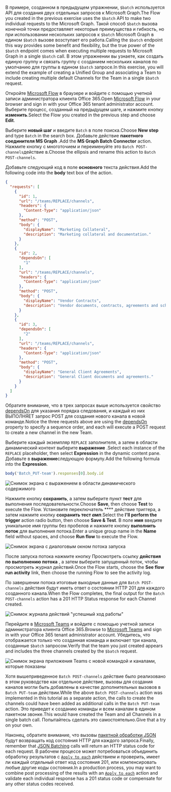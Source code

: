 <!-- markdownlint-disable MD002 MD041 -->

<span data-ttu-id="59b11-101">В примере, созданном в предыдущем упражнении, `$batch` используется API для создания двух отдельных запросов к Microsoft Graph.</span><span class="sxs-lookup"><span data-stu-id="59b11-101">The Flow you created in the previous exercise uses the `$batch` API to make two individual requests to the Microsoft Graph.</span></span> <span data-ttu-id="59b11-102">Такой способ `$batch` вызова конечной точки предоставляет некоторые преимущества и гибкость, но при использовании нескольких запросов к `$batch` Microsoft Graph в едином `$batch` вызове возступает его работа.</span><span class="sxs-lookup"><span data-stu-id="59b11-102">Calling the `$batch` endpoint this way provides some benefit and flexibility, but the true power of the `$batch` endpoint comes when executing multiple requests to Microsoft Graph in a single `$batch` call.</span></span> <span data-ttu-id="59b11-103">В этом упражнении вы узнаете, как создать единую группу и связать группу с созданием нескольких каналов по умолчанию для группы в едином `$batch` запросе.</span><span class="sxs-lookup"><span data-stu-id="59b11-103">In this exercise, you will extend the example of creating a Unified Group and associating a Team to include creating multiple default Channels for the Team in a single `$batch` request.</span></span>

<span data-ttu-id="59b11-104">Откройте [Microsoft Flow](https://flow.microsoft.com) в браузере и войдите с помощью учетной записи администратора клиента Office 365.</span><span class="sxs-lookup"><span data-stu-id="59b11-104">Open [Microsoft Flow](https://flow.microsoft.com) in your browser and sign in with your Office 365 tenant administrator account.</span></span> <span data-ttu-id="59b11-105">Выберите процесс, созданный на предыдущем шаге, и нажмите кнопку **изменить**.</span><span class="sxs-lookup"><span data-stu-id="59b11-105">Select the Flow you created in the previous step and choose **Edit**.</span></span>

<span data-ttu-id="59b11-106">Выберите **новый шаг** и введите `Batch` в поле поиска.</span><span class="sxs-lookup"><span data-stu-id="59b11-106">Choose **New step** and type `Batch` in the search box.</span></span> <span data-ttu-id="59b11-107">Добавьте действие **пакетного соединителя MS Graph** .</span><span class="sxs-lookup"><span data-stu-id="59b11-107">Add the **MS Graph Batch Connector** action.</span></span> <span data-ttu-id="59b11-108">Нажмите кнопку с многоточием и переименуйте это `Batch POST-channels`действие в.</span><span class="sxs-lookup"><span data-stu-id="59b11-108">Choose the ellipsis and rename this action to `Batch POST-channels`.</span></span>

<span data-ttu-id="59b11-109">Добавьте следующий код в поле **основного** текста действия.</span><span class="sxs-lookup"><span data-stu-id="59b11-109">Add the following code into the **body** text box of the action.</span></span>

```json
{
  "requests": [
    {
      "id": 1,
      "url": "/teams/REPLACE/channels",
      "headers": {
        "Content-Type": "application/json"
      },
      "method": "POST",
      "body": {
        "displayName": "Marketing Collateral",
        "description": "Marketing collateral and documentation."
      }
    },
    {
      "id": 2,
      "dependsOn": [
        "1"
      ],
      "url": "/teams/REPLACE/channels",
      "headers": {
        "Content-Type": "application/json"
      },
      "method": "POST",
      "body": {
        "displayName": "Vendor Contracts",
        "description": "Vendor documents, contracts, agreements and schedules."
      }
    },
    {
      "id": 3,
      "dependsOn": [
        "2"
      ],
      "url": "/teams/REPLACE/channels",
      "headers": {
        "Content-Type": "application/json"
      },
      "method": "POST",
      "body": {
        "displayName": "General Client Agreements",
        "description": "General Client documents and agreements."
      }
    }
  ]
}
```

<span data-ttu-id="59b11-110">Обратите внимание, что в трех запросах выше используется свойство [dependsOn](https://docs.microsoft.com/graph/json-batching#sequencing-requests-with-the-dependson-property) для указания порядка следования, и каждый из них ВЫПОЛНЯЕТ запрос POST для создания нового канала в новой команде.</span><span class="sxs-lookup"><span data-stu-id="59b11-110">Notice the three requests above are using the [dependsOn](https://docs.microsoft.com/graph/json-batching#sequencing-requests-with-the-dependson-property) property to specify a sequence order, and each will execute a POST request to create a new channel in the new Team.</span></span>

<span data-ttu-id="59b11-111">Выберите каждый экземпляр `REPLACE` заполнителя, а затем в области динамический контент выберите **выражение** .</span><span class="sxs-lookup"><span data-stu-id="59b11-111">Select each instance of the `REPLACE` placeholder, then select **Expression** in the dynamic content pane.</span></span> <span data-ttu-id="59b11-112">Добавьте в **выражение**следующую формулу.</span><span class="sxs-lookup"><span data-stu-id="59b11-112">Add the following formula into the **Expression**.</span></span>

```js
body('Batch_PUT-team').responses[0].body.id
```

![Снимок экрана с выражением в области динамического содержимого](./images/flow-channel1.png)

<span data-ttu-id="59b11-114">Нажмите кнопку **сохранить**, а затем выберите пункт **тест** для выполнения последовательности.</span><span class="sxs-lookup"><span data-stu-id="59b11-114">Choose **Save**, then choose **Test** to execute the Flow.</span></span> <span data-ttu-id="59b11-115">Установите переключатель \*\*\*\* действие триггера, а затем нажмите кнопку **сохранить тест _амп_**.</span><span class="sxs-lookup"><span data-stu-id="59b11-115">Select the **I'll perform the trigger** action radio button, then choose **Save & Test**.</span></span> <span data-ttu-id="59b11-116">В поле **имя** введите уникальное имя группы без пробелов и нажмите кнопку **выполнить поток** для выполнения потока.</span><span class="sxs-lookup"><span data-stu-id="59b11-116">Enter a unique group name in the **Name** field without spaces, and choose **Run flow** to execute the Flow.</span></span>

![Снимок экрана с диалоговым окном потока запуска](./images/flow-channel3.png)

<span data-ttu-id="59b11-118">После запуска потока нажмите кнопку Просмотреть ссылку **действия по выполнению потока** , а затем выберите запущенный поток, чтобы просмотреть журнал действий.</span><span class="sxs-lookup"><span data-stu-id="59b11-118">Once the Flow starts, choose the **See flow run activity** link, then choose the running Flow to see the activity log.</span></span>

<span data-ttu-id="59b11-119">По завершении потока итоговые выходные данные для `Batch POST-channels` действия будут иметь ответ о состоянии HTTP 201 для каждого созданного канала.</span><span class="sxs-lookup"><span data-stu-id="59b11-119">When the Flow completes, the final output for the `Batch POST-channels` action has a 201 HTTP Status response for each Channel created.</span></span>

![Снимок журнала действий "успешный ход работы"](./images/flow-channel2.png)

<span data-ttu-id="59b11-121">Перейдите в [Microsoft Teams](https://teams.microsoft.com) и войдите с помощью учетной записи администратора клиента Office 365.</span><span class="sxs-lookup"><span data-stu-id="59b11-121">Browse to [Microsoft Teams](https://teams.microsoft.com) and sign in with your Office 365 tenant administrator account.</span></span> <span data-ttu-id="59b11-122">Убедитесь, что отображается только что созданная команда и включает три канала, созданные `$batch` запросом.</span><span class="sxs-lookup"><span data-stu-id="59b11-122">Verify that the team you just created appears and includes the three channels created by the `$batch` request.</span></span>

![Снимок экрана приложения Teams с новой командой и каналами, которые показаны](./images/team-channels.png)

<span data-ttu-id="59b11-124">Хотя вышеприведенное `Batch POST-channels` действие было реализовано в этом руководстве как отдельное действие, вызовы для создания каналов могли быть добавлены в качестве дополнительных вызовов в `Batch PUT-team` действии.</span><span class="sxs-lookup"><span data-stu-id="59b11-124">While the above `Batch POST-channels` action was implemented in this tutorial as a separate action, the calls to create the channels could have been added as additional calls in the `Batch PUT-team` action.</span></span> <span data-ttu-id="59b11-125">Это приведет к созданию команды и всем каналам в едином пакетном звонке.</span><span class="sxs-lookup"><span data-stu-id="59b11-125">This would have created the Team and all Channels in a single batch call.</span></span> <span data-ttu-id="59b11-126">Попытайтесь сделать это самостоятельно.</span><span class="sxs-lookup"><span data-stu-id="59b11-126">Give that a try on your own.</span></span>

<span data-ttu-id="59b11-127">Наконец, обратите внимание, что вызовы [пакетной обработки JSON](https://docs.microsoft.com/graph/json-batching) будут возвращать код состояния HTTP для каждого запроса.</span><span class="sxs-lookup"><span data-stu-id="59b11-127">Finally, remember that [JSON Batching](https://docs.microsoft.com/graph/json-batching) calls will return an HTTP status code for each request.</span></span> <span data-ttu-id="59b11-128">В рабочем процессе может потребоваться объединить обработку результатов с [`Apply to each`](https://docs.microsoft.com/flow/apply-to-each) действием и проверить, имеет ли каждый отдельный ответ код состояния 201, или компенсировать любые другие коды состояния.</span><span class="sxs-lookup"><span data-stu-id="59b11-128">In a production process, you may want to combine post processing of the results with an [`Apply to each`](https://docs.microsoft.com/flow/apply-to-each) action and validate each individual response has a 201 status code or compensate for any other status codes received.</span></span>